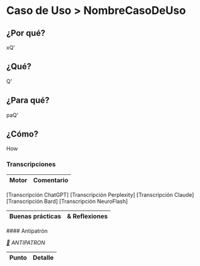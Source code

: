 # Caso de Uso > NombreCasoDeUso

## ¿Por qué?

xQ'

## ¿Qué? 

Q'

## ¿Para qué?

paQ'

## ¿Cómo?

How

### Transcripciones 

|Motor|Comentario|
|-|-|
[Transcripción ChatGPT]
[Transcripción Perplexity]
[Transcripción Claude]
[Transcripción Bard]
[Transcripción NeuroFlash]

|Buenas prácticas|& Reflexiones
|-|-|

#### Antipatrón

*[:link:]() ANTIPATRON*

|Punto|Detalle|
|-|-|
